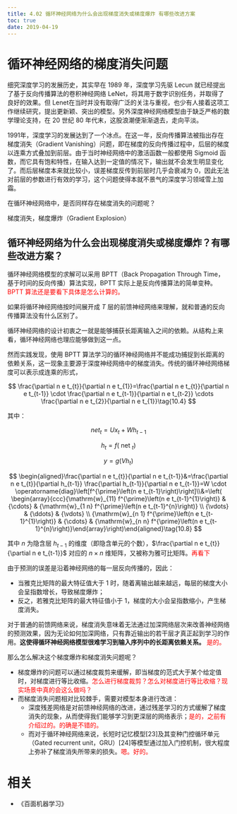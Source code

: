 ```yaml
---
title: 4.02 循环神经网络为什么会出现梯度消失或梯度爆炸 有哪些改进方案
toc: true
date: 2019-04-19
---
```

# 循环神经网络的梯度消失问题


细究深度学习的发展历史，其实早在 1989 年，深度学习先驱 Lecun 就已经提出了基于反向传播算法的卷积神经网络 LeNet，将其用于数字识别任务，并取得了良好的效果。但 Lenet在当时并没有取得广泛的关注与重视，也少有人接着这项工作继续研究，提出更新颖、突出的模型。另外深度神经网络模型由于缺乏严格的数学理论支持，在 20 世纪 80 年代末，这股浪潮便渐渐退去，走向平淡。

1991年，深度学习的发展达到了一个冰点。在这一年，反向传播算法被指出存在梯度消失（Gradient Vanishing）问题，即在梯度的反向传播过程中，后层的梯度以连乘方式叠加到前层。由于当时神经网络中的激活函数一般都使用 Sigmoid 函数，而它具有饱和特性，在输入达到一定值的情况下，输出就不会发生明显变化了。而后层梯度本来就比较小，误差梯度反传到前层时几乎会衰减为 0，因此无法对前层的参数进行有效的学习，这个问题使得本就不景气的深度学习领域雪上加霜。

在循环神经网络中，是否同样存在梯度消失的问题呢？

梯度消失，梯度爆炸（Gradient Explosion）

## 循环神经网络为什么会出现梯度消失或梯度爆炸？有哪些改进方案？

循环神经网络模型的求解可以采用 BPTT（Back Propagation Through Time，基于时间的反向传播）算法实现，BPTT 实际上是反向传播算法的简单变种。<span style="color:red;">BPTT 算法还是要看下具体是怎么计算的。</span>

如果将循环神经网络按时间展开成 $T$ 层的前馈神经网络来理解，就和普通的反向传播算法没有什么区别了。

循环神经网络的设计初衷之一就是能够捕获长距离输入之间的依赖。从结构上来看，循环神经网络也理应能够做到这一点。

然而实践发现，使用 BPTT 算法学习的循环神经网络并不能成功捕捉到长距离的依赖关系，这一现象主要源于深度神经网络中的梯度消失。传统的循环神经网络梯度可以表示成连乘的形式，


$$
\frac{\partial n e t_{t}}{\partial n e t_{1}}=\frac{\partial n e t_{t}}{\partial n e t_{t-1}} \cdot \frac{\partial n e t_{t-1}}{\partial n e t_{t-2}} \cdots \frac{\partial n e t_{2}}{\partial n e t_{1}}\tag{10.4}
$$

其中：

$$
net_{t}=U x_{t}+W h_{t-1}\tag{10.5}
$$

$$
h_{t}=f\left(\text { net }_{t}\right)\tag{10.6}
$$

$$
y=g\left(V h_{t}\right)\tag{10.7}
$$


$$
\begin{aligned}\frac{\partial n e t_{t}}{\partial n e t_{t-1}}&=\frac{\partial n e t_{t}}{\partial h_{t-1}} \frac{\partial h_{t-1}}{\partial n e t_{t-1}}=W \cdot \operatorname{diag}\left[f^{\prime}\left(n e t_{t-1}\right)\right]\\&=\left( \begin{array}{ccc}{\mathrm{w}_{11} f^{\prime}\left(n e t_{t-1}^{1}\right)} & {\cdots} & {\mathrm{w}_{1 n} f^{\prime}\left(n e t_{t-1}^{n}\right)} \\ {\vdots} & {\ddots} & {\vdots} \\ {\mathrm{w}_{n 1} f^{\prime}\left(n e t_{t-1}^{1}\right)} & {\cdots} & {\mathrm{w}_{n n} f^{\prime}\left(n e t_{t-1}^{n}\right)}\end{array}\right)\end{aligned}\tag{10.8}
$$



其中 $n$ 为隐含层 $h_{t−1}$ 的维度（即隐含单元的个数），$\frac{\partial n e t_{t}}{\partial n e t_{t-1}}$ 对应的 $n×n$ 维矩阵，又被称为雅可比矩阵。<span style="color:red;">再看下</span>

由于预测的误差是沿着神经网络的每一层反向传播的，因此：

- 当雅克比矩阵的最大特征值大于 1 时，随着离输出越来越远，每层的梯度大小会呈指数增长，导致梯度爆炸；
- 反之，若雅克比矩阵的最大特征值小于 1，梯度的大小会呈指数缩小，产生梯度消失。

对于普通的前馈网络来说，梯度消失意味着无法通过加深网络层次来改善神经网络的预测效果，因为无论如何加深网络，只有靠近输出的若干层才真正起到学习的作用。**这使得循环神经网络模型很难学习到输入序列中的长距离依赖关系。** <span style="color:red;">是的。</span>


那么怎么解决这个梯度爆炸和梯度消失问题呢？

- 梯度爆炸的问题可以通过梯度裁剪来缓解，即当梯度的范式大于某个给定值时，对梯度进行等比收缩。<span style="color:red;">怎么进行梯度裁剪？怎么对梯度进行等比收缩？现实场景中真的会这么做吗？</span>
- 而梯度消失问题相对比较棘手，需要对模型本身进行改进：
    - 深度残差网络是对前馈神经网络的改进，通过残差学习的方式缓解了梯度消失的现象，从而使得我们能够学习到更深层的网络表示；<span style="color:red;">是的，之前有介绍过的。的确是不错的。</span>
    - 而对于循环神经网络来说，长短时记忆模型[23]及其变种门控循环单元（Gated recurrent unit，GRU）[24]等模型通过加入门控机制，很大程度上弥补了梯度消失所带来的损失。<span style="color:red;">嗯。好的。</span>




# 相关

- 《百面机器学习》

